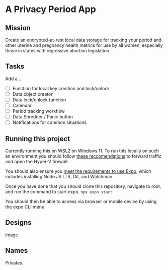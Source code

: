 # A Privacy Period App

## Mission
Create an encrypted-at-rest local data storage for tracking your period and other uterine and pregnancy health metrics for use by all women, especially those in states with regressive abortion legislation.

## Tasks
Add a....
- [ ] Function for local key creation and lock/unlock
- [ ] Data object creator
- [ ] Data lock/unlock function
- [ ] Calendar
- [ ] Period tracking workflow
- [ ] Data Shredder / Panic button
- [ ] Notifications for common situations

## Running this project
Currently running this on WSL2 on Windows 11. To run this locally on such an environment you should follow [these reccomendations](https://github.com/expo/fyi/blob/main/wsl.md) to forward traffic and open the Hyper-V firewall.

You should also ensure you [meet the requirements to use Expo](https://docs.expo.dev/get-started/installation/), which includes installing Node.JS LTS, Git, and Watchman.

Once you have done that you should clone this repository, navigate to root, and run the command to start expo.
`npx expo start`

You should then be able to access via browser or mobile device by using the expo CLI menu.

## Designs
image

## Names
Privates.